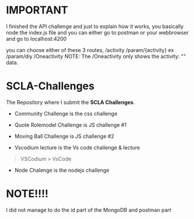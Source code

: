 # IMPORTANT

I finished the API challenge and just to explain how it works, you basically 
node the index.js file and you can either go to postman or
your webbrowser and go to localhost:4200

you can choose either of these 3 routes,
    /activity
    /param/{activity} ex /param/diy
    /Oneactivity
NOTE: The /Oneactivity only shows the activity: "" data.



# SCLA-Challenges
The Repository where I submit the **SCLA Challenges**.

- Community Challenge is the css challenge

- Quote Rolemodel Challenge is JS challenge #1

- Moving Ball Challenge is JS challenge #2

- Vscodium lecture is the Vs code challenge & lecture

> VSCodium > VsCode

- Node Chalenge is the nodejs challenge

# NOTE!!!!

I did not manage to do the id part of the MongoDB and postman part
